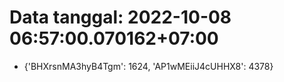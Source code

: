 # Data tanggal: 2022-10-08 06:57:00.070162+07:00

* {'BHXrsnMA3hyB4Tgm': 1624, 'AP1wMEiiJ4cUHHX8': 4378}
